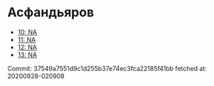 # Асфандьяров
- [10: NA](10.md)
- [11: NA](11.md)
- [12: NA](12.md)
- [13: NA](13.md)

Commit: 37549a7551d9c1d255b37e74ec3fca22185f41bb
 fetched at: 20200928-020908
